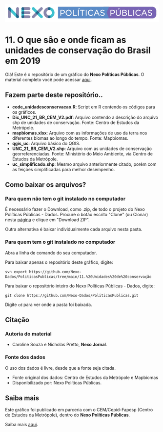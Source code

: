 <img src='https://github.com/Nexo-Dados/PoliticasPublicas/blob/main/nexopp_logofull-cor2.png'>

# 11. O que são e onde ficam as unidades de conservação do Brasil em 2019

Olá! Este é o repositório de um gráfico do **Nexo Políticas Públicas**. O material completo você pode acessar [aqui](https://pp.nexojornal.com.br/Dados/2022/06/27/O-que-s%C3%A3o-e-onde-ficam-as-unidades-de-conserva%C3%A7%C3%A3o-do-Brasil).

## Fazem parte deste repositório..

* **code_unidadesconservacao.R**: Script em R contendo os códigos para os gráficos.
* **Dic_UNC_21_BR_CEM_V2.pdf**: Arquivo contendo a descrição do arquivo shp de unidades de conservação. Fonte: Centro de Estudos da Metrópole.
* **mapbiomas.xlsx**: Arquivo com as informações de uso da terra nos diferentes biomas ao longo do tempo. Fonte: Mapbiomas.
* **qgis_uc**: Arquivo básico do QGIS.
* **UNC_21_BR_CEM_V2.shp**: Arquivo com as unidades de conservação georreferenciadas. Fonte: Ministério do Meio Ambiente, via Centro de Estudos da Metrópole.
* **uc_simplificado.shp**: Mesmo arquivo anteriormente citado, porém com as feições simplificadas para melhor desempenho.

## Como baixar os arquivos?

### Para quem não tem o git instalado no computador

É necessário fazer o Download, como .zip, de todo o projeto do Nexo Políticas Públicas - Dados. Procure o botão escrito "Clone" (ou Clonar) nesta [página](https://github.com/Nexo-Dados/PoliticasPublicas) e clique em "Download ZIP".

Outra alternativa é baixar individualmente cada arquivo nesta pasta.

### Para quem tem o git instalado no computador


Abra a linha de comando do seu computador.

Para baixar apenas o repositório deste gráfico, digite:

```
svn export https://github.com/Nexo-Dados/PoliticasPublicas/tree/main/11.%20Unidades%20de%20conservação
```

Para baixar o repositório inteiro do Nexo Políticas Públicas - Dados, digite:

```
git clone https://github.com/Nexo-Dados/PoliticasPublicas.git
```

Digite `cd` para ver onde a pasta foi baixada.

## Citação

### Autoria do material

* Caroline Souza e Nicholas Pretto, **Nexo Jornal**.

### Fonte dos dados

O uso dos dados é livre, desde que a fonte seja citada.

* Fonte original dos dados: Centro de Estudos da Metrópole e Mapbiomas
* Disponibilizado por: Nexo Políticas Públicas.

## Saiba mais

Este gráfico foi publicado em parceria com o CEM/Cepid-Fapesp (Centro de Estudos da Metrópole), dentro do **Nexo Políticas Públicas**. 

Saiba mais [aqui](https://pp.nexojornal.com.br/sobre/Sobre-o-Nexo-Pol%C3%ADticas-P%C3%BAblicas).
